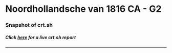# Noordhollandsche van 1816 CA - G2
### Snapshot of crt.sh
##### Click [here](https://crt.sh/?q=E052BF1AEF5075F483B065BBAF9A2D6C9E7272BE2D6E77ED1C8462ED4AF5ABED) for a live crt.sh report

---
